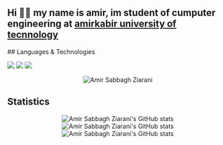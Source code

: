
###
<p align="center"> 
<h2>Hi 👋😄 my name is amir, im student of cumputer engineering at 
  <a href='https://aut.ac.ir/en'>amirkabir university of tecnnology </a>
</h2>
  </p>
## Languages & Technologies

[![](https://img.shields.io/badge/-python3-yellow?style=for-the-badge&logo=python)](https://www.python.org/)
[![](https://img.shields.io/badge/-c-blue?style=for-the-badge&logo=c)](https://en.wikipedia.org/wiki/C_%28programming_language%29)
[![](https://img.shields.io/badge/-java-orange?style=for-the-badge&logo=java)](https://en.wikipedia.org/wiki/C_%28programming_language%29)

<!--
**amir-sbg/amir-sbg** is a ✨ _special_ ✨ repository because its `README.md` (this file) appears on your GitHub profile.

Here are some ideas to get you started:

- 🔭 I’m currently working on ...
- 🌱 I’m currently learning ...
- 👯 I’m looking to collaborate on ...
- 🤔 I’m looking for help with ...
- 💬 Ask me about ...
- 📫 How to reach me: ...
- 😄 Pronouns: ...
- ⚡ Fun fact: ...
-->


  <p align="center">
    <img src="https://github-profile-summary-cards.vercel.app/api/cards/profile-details?username=amir-sbg&theme=solarized_dark" alt="Amir Sabbagh Ziarani"/><br/>
  </p>
  

## Statistics

<p align="center">
   <img src="https://github-readme-stats.vercel.app/api?username=amir-sbg&show_icons=true&theme=solarized_dark" alt="Amir Sabbagh Ziarani's GitHub stats"/><br/>
   <img src="https://github-profile-summary-cards.vercel.app/api/cards/stats?username=amir-sbg&theme=solarized_dark" alt="Amir Sabbagh Ziarani's GitHub stats"/><br/>
   <img src="https://github-profile-summary-cards.vercel.app/api/cards/most-commit-language?username=amir-sbg&theme=solarized_dark" alt="Amir Sabbagh Ziarani's GitHub stats"/><br/>
</p>


